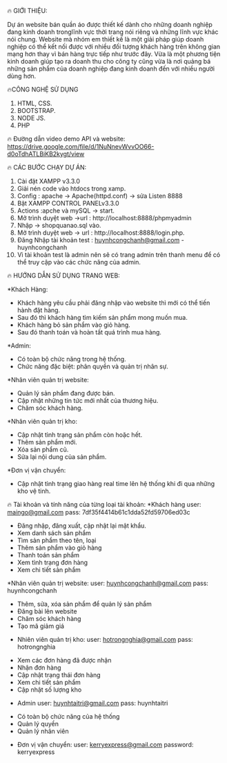 🔥 GIỚI THIỆU:

Dự án website bán quần áo được thiết kế dành cho những doanh nghiệp đang kinh doanh tronglĩnh vực thời trang nói riêng
và những lĩnh vực khác nói chung. Website mà nhóm em thiết kế là một giải pháp giúp doanh nghiệp có thể kết nối được với 
nhiều đối tượng khách hàng trên không gian mạng hơn thay vì bán hàng trực tiếp như trước đây. Vừa là một phương tiện kinh 
doanh giúp tạo ra doanh thu cho công ty cũng vừa là nơi quảng bá những sản phẩm của doanh nghiệp đang kinh doanh đến với nhiều người dùng hơn.

🔥CÔNG NGHỆ SỬ DỤNG

1. HTML, CSS.
2. BOOTSTRAP.
3. NODE JS.
4. PHP

🔥 Đường dẫn video demo API và website: https://drive.google.com/file/d/1NuNnevWvvOO66-d0oTdhATLBiKB2kygt/view

🔥 CÁC BƯỚC CHẠY DỰ ÁN:

1. Cài đặt XAMPP v3.3.0
2. Giải nén code vào htdocs trong xamp.
3. Config : apache -> Apache(httpd.conf) -> sửa Listen 8888
4. Bật XAMPP CONTROL PANELv3.3.0
5. Actions :apche và mySQL -> start.
6. Mở trình duyệt web ->url : http://localhost:8888/phpmyadmin
7. Nhập -> shopquanao.sql vào.
8. Mở trình duyệt web -> url : http://localhost:8888/login.php.
9. Đăng Nhập tài khoản test : huynhcongchanh@gmail.com - huynhcongchanh
10. Vì tài khoản test là admin nên sẽ có trang admin trên thanh menu để có thể truy cập vào các chức năng của admin.

🔥 HƯỚNG DẪN SỬ DỤNG TRANG WEB:

*Khách Hàng:
- Khách hàng yêu cầu phải đăng nhập vào website thì mới có thể tiến hành đặt hàng.
- Sau đó thì khách hàng tìm kiếm sản phẩm mong muốn mua.
- Khách hàng bỏ sản phẩm vào giỏ hàng.
- Sau đó thanh toán và hoàn tất quá trình mua hàng.

*Admin:
- Có toàn bộ chức năng trong hệ thống.
- Chức năng đặc biệt: phân quyền và quản trị nhân sự.

*Nhân viên quản trị website:
- Quản lý sản phẩm đang được bán.
- Cập nhật những tin tức mới nhất của thương hiệu.
- Chăm sóc khách hàng.

*Nhân viên quản trị kho:
- Cập nhật tình trạng sản phẩm còn hoặc hết.
- Thêm sản phẩm mới.
- Xóa sản phẩm cũ.
- Sửa lại nội dung của sản phẩm.

*Đơn vị vận chuyển:
- Cập nhật tình trạng giao hàng real time lên hệ thống khi đi qua những kho vệ tinh.

🔥 Tài khoản và tính năng của từng loại tài khoản:
*Khách hàng
user: maingo@gmail.com
pass: 7df35f4414b61c1dda52fd59706ed03c

+ Đăng nhập, đăng xuất, cập nhật lại mật khẩu.
+ Xem danh sách sản phẩm
+ Tìm sản phẩm theo tên, loại
+ Thêm sản phẩm vào giỏ hàng
+ Thanh toán sản phẩm
+ Xem tình trạng đơn hàng
+ Xem chi tiết sản phẩm

*Nhân viên quản trị website:
user: huynhcongchanh@gmail.com
pass: huynhcongchanh

+ Thêm, sửa, xóa sản phẩm để quản lý sản phẩm
+ Đăng bài lên website
+ Chăm sóc khách hàng
+ Tạo mã giảm giá

* Nhiên viên quản trị kho:
user: hotrongnghia@gmail.com
pass: hotrongnghia

+ Xem các đơn hàng đã được nhận
+ Nhận đơn hàng
+ Cập nhật trạng thái đơn hàng
+ Xem chi tiết sản phẩm
+ Cập nhật số lượng kho

* Admin
user: huynhtaitri@gmail.com
pass: huynhtaitri

+ Có toàn bộ chức năng của hệ thống
+ Quản lý quyền
+ Quản lý nhân viên

* Đơn vị vận chuyển:
user: kerryexpress@gmail.com
password: kerryexpress

